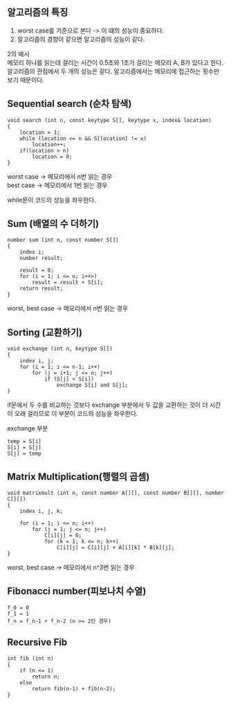 ## 알고리즘의 특징

1. worst case를 기준으로 본다 -> 이 떄의 성능이 중요하다.
2. 알고리즘의 경향이 같으면 알고리즘의 성능이 같다.

2의 예시<br/>
메모리 하나를 읽는데 걸리는 시간이 0.5초와 1초가 걸리는 메모리 A, B가 있다고 한다.<br/>
알고리즘의 관점에서 두 개의 성능은 같다. 알고리즘에서는 메모리에 접근하는 횟수만 보기 때문이다.

## Sequential search (순차 탐색)

```
void search (int n, const keytype S[], keytype x, index& location)
{
    location = 1;
    while (location <= n && S[location] != x)
        location++;
    if(location > n)
        location = 0;
}
```

worst case -> 메모리에서 n번 읽는 경우<br/>
best case -> 메모리에서 1번 읽는 경우

while문이 코드의 성능을 좌우한다.

## Sum (배열의 수 더하기)

```
number sum (int n, const number S[])
{
    index i;
    number result;

    result = 0;
    for (i = 1; i <= n; i++>)
        result = result + S[i];
    return result;
}
```

worst, best case -> 메모리에서 n번 읽는 경우

## Sorting (교환하기)

```
void exchange (int n, keytype S[])
{
    index i, j;
    for (i = 1; i <= n-1; i++)
        for (j = i+1; j <= n; j++)
            if (S[j] < S[i])
                exchange S[i] and S[j];
}
```

if문에서 두 수를 비교하는 것보다 exchange 부분에서 두 값을 교환하는 것이 더 시간이 오래 걸리므로 이 부분이 코드의 성능을 좌우한다.

exchange 부분<br/>

```
temp = S[i]
S[i] = S[j]
S[j] = temp
```

## Matrix Multiplication(행렬의 곱셈)

```
void matrixmult (int n, const number A[][], const number B[][], number C[][])
{
    index i, j, k;

    for (i = 1; i <= n; i++)
        for (j = 1; j <= n; j++)
            C[i][j] = 0;
            for (k = 1; k <= n; k++)
                C[i][j] = C[i][j] + A[i][k] * B[k][j];
}
```

worst, best case -> 메모리에서 n^3번 읽는 경우

## Fibonacci number(피보나치 수열)

```
f_0 = 0
f_1 = 1
f_n = f_n-1 + f_n-2 (n >= 2인 경우)
```

## Recursive Fib

```
int fib (int n)
{
    if (n <= 1)
        return n;
    else
        return fib(n-1) + fib(n-2);
}
```
